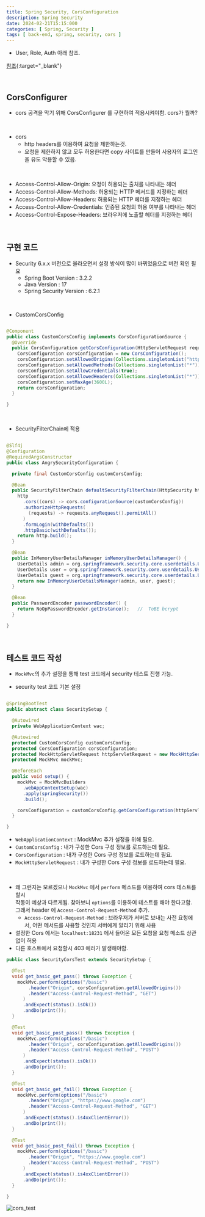 ```yaml
---
title: Spring Security, CorsConfiguration
description: Spring Security
date: 2024-02-21T15:15:000
categories: [ Spring, Security ]
tags: [ back-end, spring, security, cors ]
---
```


- User, Role, Auth 아래 참조.

[참조](https://angrypig123.github.io/posts/user_role_auth/){:target="\_blank"}

<br>

<h2> CorsConfigurer </h2>

- cors 공격을 막기 위해 CorsConfigurer 를 구현하여 적용시켜야함. cors가 뭘까?

<br>

- cors
  - http headers를 이용하여 요청을 제한하는것.
  - 요청을 제한하지 않고 모두 허용한다면 copy 사이트를 만들어 사용자의 로그인을 유도 악용할 수 있음.

<br>

- Access-Control-Allow-Origin: 요청이 허용되는 출처를 나타내는 헤더
- Access-Control-Allow-Methods: 허용되는 HTTP 메서드를 지정하는 헤더
- Access-Control-Allow-Headers: 허용되는 HTTP 헤더를 지정하는 헤더
- Access-Control-Allow-Credentials: 인증된 요청의 허용 여부를 나타내는 헤더
- Access-Control-Expose-Headers: 브라우저에 노출할 헤더를 지정하는 헤더

<br>

<h2> 구현 코드 </h2>

- Security 6.x.x 버전으로 올라오면서 설정 방식이 많이 바뀌었음으로 버전 확인 필요
  - Spring Boot Version : 3.2.2
  - Java Version : 17
  - Spring Security Version : 6.2.1

<br>

- CustomCorsConfig

```java

@Component
public class CustomCorsConfig implements CorsConfigurationSource {
  @Override
  public CorsConfiguration getCorsConfiguration(HttpServletRequest request) {
    CorsConfiguration corsConfiguration = new CorsConfiguration();
    corsConfiguration.setAllowedOrigins(Collections.singletonList("http://localhost:18231"));
    corsConfiguration.setAllowedMethods(Collections.singletonList("*"));
    corsConfiguration.setAllowCredentials(true);
    corsConfiguration.setAllowedHeaders(Collections.singletonList("*"));
    corsConfiguration.setMaxAge(3600L);
    return corsConfiguration;
  }

}
```

<br>

- SecurityFilterChain에 적용

```java

@Slf4j
@Configuration
@RequiredArgsConstructor
public class AngrySecurityConfiguration {

  private final CustomCorsConfig customCorsConfig;

  @Bean
  public SecurityFilterChain defaultSecurityFilterChain(HttpSecurity http) throws Exception {
    http
      .cors((cors) -> cors.configurationSource(customCorsConfig))
      .authorizeHttpRequests(
        (requests) -> requests.anyRequest().permitAll()
      )
      .formLogin(withDefaults())
      .httpBasic(withDefaults());
    return http.build();
  }

  @Bean
  public InMemoryUserDetailsManager inMemoryUserDetailsManager() {
    UserDetails admin = org.springframework.security.core.userdetails.User.withUsername("admin").password("12345").roles("admin").build();
    UserDetails user = org.springframework.security.core.userdetails.User.withUsername("user").password("12345").roles("user").build();
    UserDetails guest = org.springframework.security.core.userdetails.User.withUsername("guest").password("12345").roles("guest").build();
    return new InMemoryUserDetailsManager(admin, user, guest);
  }

  @Bean
  public PasswordEncoder passwordEncoder() {
    return NoOpPasswordEncoder.getInstance();   //  ToBE bcrypt
  }

}

```

<br>

<h2> 테스트 코드 작성 </h2>

- ```MockMvc```의 추가 설정을 통해 test 코드에서 security 테스트 진행 가능.

- security test 코드 기본 설정

```java

@SpringBootTest
public abstract class SecuritySetup {

  @Autowired
  private WebApplicationContext wac;

  @Autowired
  protected CustomCorsConfig customCorsConfig;
  protected CorsConfiguration corsConfiguration;
  protected MockHttpServletRequest httpServletRequest = new MockHttpServletRequest();
  protected MockMvc mockMvc;

  @BeforeEach
  public void setup() {
    mockMvc = MockMvcBuilders
      .webAppContextSetup(wac)
      .apply(springSecurity())
      .build();

    corsConfiguration = customCorsConfig.getCorsConfiguration(httpServletRequest);
  }

}
```

- ```WebApplicationContext``` : MockMvc 추가 설정을 위해 필요.
- ```CustomCorsConfig``` : 내가 구성한 Cors 구성 정보를 로드하는데 필요.
- ```CorsConfiguration``` : 내가 구성한 Cors 구성 정보를 로드하는데 필요.
- ```MockHttpServletRequest``` : 내가 구성한 Cors 구성 정보를 로드하는데 필요.

<br>

- 왜 그런지는 모르겠으나 ```MockMvc``` 에서 ```perform``` 메소드를 이용하여 cors 테스트를 할시 <br>
  작동이 예상과 다르게됨. 찾아보니 ```options```를 이용하여 테스트를 해야 한다고함.<br>
  그래서 header 에 ```Access-Control-Request-Method``` 추가.
  - `Access-Control-Request-Method` : 브라우저가 서버로 보내는 사전 요청에서, 어떤 메서드를 사용할 것인지 서버에게 알리기 위해 사용
- 설정한 Cors 에서는 ```localhost:18231``` 에서 들어온 모든 요청을 요청 메소드 상관없이 허용
- 다른 호스트에서 요청할시 403 에러가 발생해야함.

```java
public class SecurityCorsTest extends SecuritySetup {

  @Test
  void get_basic_get_pass() throws Exception {
    mockMvc.perform(options("/basic")
        .header("Origin", corsConfiguration.getAllowedOrigins())
        .header("Access-Control-Request-Method", "GET")
      )
      .andExpect(status().isOk())
      .andDo(print());
  }

  @Test
  void get_basic_post_pass() throws Exception {
    mockMvc.perform(options("/basic")
        .header("Origin", corsConfiguration.getAllowedOrigins())
        .header("Access-Control-Request-Method", "POST")
      )
      .andExpect(status().isOk())
      .andDo(print());
  }

  @Test
  void get_basic_get_fail() throws Exception {
    mockMvc.perform(options("/basic")
        .header("Origin", "https://www.google.com")
        .header("Access-Control-Request-Method", "GET")
      )
      .andExpect(status().is4xxClientError())
      .andDo(print());
  }

  @Test
  void get_basic_post_fail() throws Exception {
    mockMvc.perform(options("/basic")
        .header("Origin", "https://www.google.com")
        .header("Access-Control-Request-Method", "POST")
      )
      .andExpect(status().is4xxClientError())
      .andDo(print());
  }

}
```

![cors_test](https://github.com/AngryPig123/AngryPig123.github.io/assets/86225268/c8380cb3-455b-42ec-bda7-d4ef9aadfe59)
